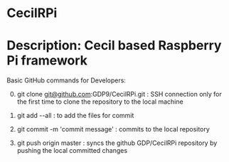 CecilRPi
=========================================
Description:
Cecil based Raspberry Pi framework
=========================================
Basic GitHub commands for Developers: 

0. git clone git@github.com:GDP9/CecilRPi.git : SSH connection only for the first time to clone the repository to 
                                                the local machine

1. git add --all : to add the files for commit
2. git commit -m 'commit message' : commits to the local repository
3. git push origin master : syncs the github GDP/CecilRPi repository by pushing the local committed changes

